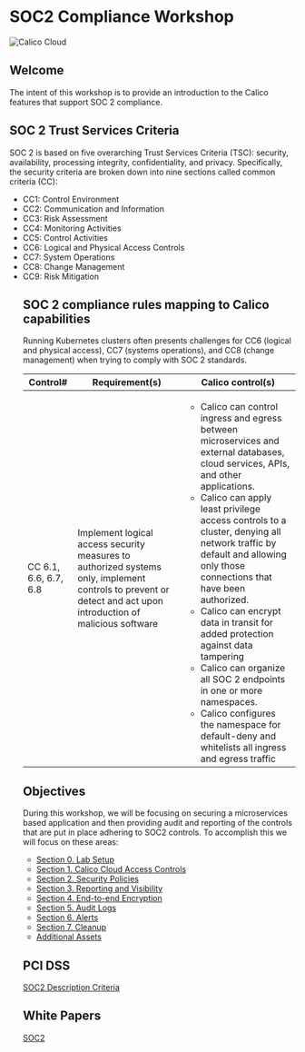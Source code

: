 # SOC2 Compliance Workshop

![Calico Cloud](https://docs.tigera.io/assets/images/brand-new-965497f477948b3acbb96626715af849.png)

## Welcome
The intent of this workshop is to provide an introduction to the Calico features that support SOC 2 compliance.

## SOC 2  Trust Services Criteria
SOC 2 is based on five overarching Trust Services Criteria (TSC): security, availability, processing integrity,
confidentiality, and privacy. Specifically, the security criteria are broken down into nine sections called common
criteria (CC):
<ul><li>CC1: Control Environment</li>
<li>CC2: Communication and Information</li>
<li>CC3: Risk Assessment</li>
<li>CC4: Monitoring Activities</li>
<li>CC5: Control Activities</li>
<li>CC6: Logical and Physical Access Controls</li>
<li>CC7: System Operations</li>
<li>CC8: Change Management</li>
<li>CC9: Risk Mitigation</li>

## SOC 2 compliance rules mapping to Calico capabilities
Running Kubernetes clusters often presents challenges for CC6 (logical and physical access), CC7 (systems
operations), and CC8 (change management) when trying to comply with SOC 2 standards. 

| Control# | Requirement(s) | Calico control(s) |
| --------------- | --------------- | --------------- |
|CC 6.1, 6.6, 6.7, 6.8| Implement logical access security measures to authorized systems only, implement controls to prevent or detect and act upon introduction of malicious software| <ul><li>Calico can control ingress and egress between microservices and external databases, cloud services, APIs, and other applications.</li><li>Calico can apply least privilege access controls to a cluster, denying all network traffic by default and allowing only those connections that have been authorized.</li><li>Calico can encrypt data in transit for added protection against data tampering</li><li>Calico can organize all SOC 2 endpoints in one or more namespaces.</li><li>Calico configures the namespace for default-deny and whitelists all ingress and egress traffic



## Objectives

During this workshop, we will be focusing on securing a microservices based application and then providing audit and reporting of the controls that are put in place adhering to SOC2 controls. To accomplish this we will focus on these areas:

- [Section 0. Lab Setup](0.%20Lab%20Setup/readme.md)
- [Section 1. Calico Cloud Access Controls](1.%20Access/readme.md)
- [Section 2. Security Policies](2.%20Policies/readme.md)
- [Section 3. Reporting and Visibility](3.%20Reports/readme.md)
- [Section 4. End-to-end Encryption](4.%20Encryption/readme.md)
- [Section 5. Audit Logs](5.%20Audit/readme.md)
- [Section 6. Alerts](6.%20Alerts/readme.md)
- [Section 7. Cleanup](7.%20Cleanup/readme.md)
- [Additional Assets](Additional%20Assets/readme.md)

## PCI DSS

[SOC2 Description Criteria](https://www.aicpa.org/resources/download/get-description-criteria-for-your-organizations-soc-2-r-report)

## White Papers

[SOC2](https://info.tigera.io/rs/805-GFH-732/images/tigera-assets-whitepaper-soc2.pdf)
